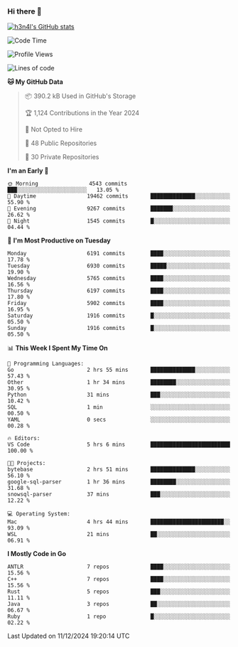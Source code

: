 ### Hi there 👋

[![h3n4l's GitHub stats](https://github-readme-stats.vercel.app/api?username=h3n4l&count_private=true&show_icons=true&theme=radical)](https://github.com/h3n4l/github-readme-stats)

<!--START_SECTION:waka-->
![Code Time](http://img.shields.io/badge/Code%20Time-2%2C021%20hrs%2036%20mins-blue)

![Profile Views](http://img.shields.io/badge/Profile%20Views-0-blue)

![Lines of code](https://img.shields.io/badge/From%20Hello%20World%20I%27ve%20Written-14.0%20million%20lines%20of%20code-blue)

**🐱 My GitHub Data** 

> 📦 390.2 kB Used in GitHub's Storage 
 > 
> 🏆 1,124 Contributions in the Year 2024
 > 
> 🚫 Not Opted to Hire
 > 
> 📜 48 Public Repositories 
 > 
> 🔑 30 Private Repositories 
 > 
**I'm an Early 🐤** 

```text
🌞 Morning                4543 commits        ███░░░░░░░░░░░░░░░░░░░░░░   13.05 % 
🌆 Daytime                19462 commits       ██████████████░░░░░░░░░░░   55.90 % 
🌃 Evening                9267 commits        ███████░░░░░░░░░░░░░░░░░░   26.62 % 
🌙 Night                  1545 commits        █░░░░░░░░░░░░░░░░░░░░░░░░   04.44 % 
```
📅 **I'm Most Productive on Tuesday** 

```text
Monday                   6191 commits        ████░░░░░░░░░░░░░░░░░░░░░   17.78 % 
Tuesday                  6930 commits        █████░░░░░░░░░░░░░░░░░░░░   19.90 % 
Wednesday                5765 commits        ████░░░░░░░░░░░░░░░░░░░░░   16.56 % 
Thursday                 6197 commits        ████░░░░░░░░░░░░░░░░░░░░░   17.80 % 
Friday                   5902 commits        ████░░░░░░░░░░░░░░░░░░░░░   16.95 % 
Saturday                 1916 commits        █░░░░░░░░░░░░░░░░░░░░░░░░   05.50 % 
Sunday                   1916 commits        █░░░░░░░░░░░░░░░░░░░░░░░░   05.50 % 
```


📊 **This Week I Spent My Time On** 

```text
💬 Programming Languages: 
Go                       2 hrs 55 mins       ██████████████░░░░░░░░░░░   57.43 % 
Other                    1 hr 34 mins        ████████░░░░░░░░░░░░░░░░░   30.95 % 
Python                   31 mins             ███░░░░░░░░░░░░░░░░░░░░░░   10.42 % 
SQL                      1 min               ░░░░░░░░░░░░░░░░░░░░░░░░░   00.50 % 
YAML                     0 secs              ░░░░░░░░░░░░░░░░░░░░░░░░░   00.28 % 

🔥 Editors: 
VS Code                  5 hrs 6 mins        █████████████████████████   100.00 % 

🐱‍💻 Projects: 
bytebase                 2 hrs 51 mins       ██████████████░░░░░░░░░░░   56.10 % 
google-sql-parser        1 hr 36 mins        ████████░░░░░░░░░░░░░░░░░   31.68 % 
snowsql-parser           37 mins             ███░░░░░░░░░░░░░░░░░░░░░░   12.22 % 

💻 Operating System: 
Mac                      4 hrs 44 mins       ███████████████████████░░   93.09 % 
WSL                      21 mins             ██░░░░░░░░░░░░░░░░░░░░░░░   06.91 % 
```

**I Mostly Code in Go** 

```text
ANTLR                    7 repos             ████░░░░░░░░░░░░░░░░░░░░░   15.56 % 
C++                      7 repos             ████░░░░░░░░░░░░░░░░░░░░░   15.56 % 
Rust                     5 repos             ███░░░░░░░░░░░░░░░░░░░░░░   11.11 % 
Java                     3 repos             ██░░░░░░░░░░░░░░░░░░░░░░░   06.67 % 
Ruby                     1 repo              █░░░░░░░░░░░░░░░░░░░░░░░░   02.22 % 
```




 Last Updated on 11/12/2024 19:20:14 UTC
<!--END_SECTION:waka-->

